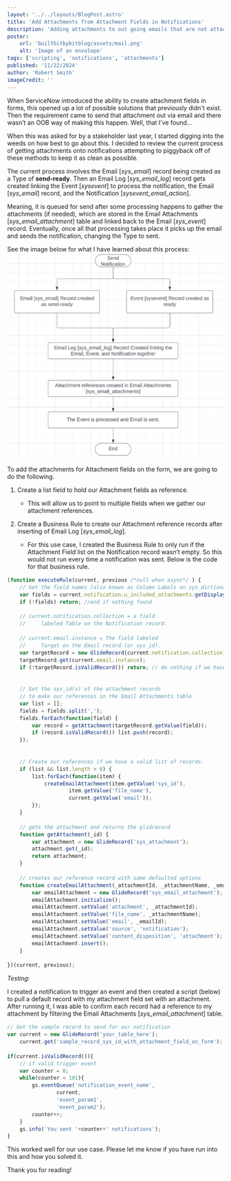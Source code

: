 ```yaml
---
layout: '../../layouts/BlogPost.astro'
title: 'Add Attachments from Attachment Fields in Notifications'
description: 'Adding attachments to out going emails that are not attached to the form header but in an attachment field on the form.'
poster: 
    url: 'builtbitbybitblog/assets/mail.png'
    alt: 'Image of an envolope'
tags: ['scripting', 'notifications', 'attachments']
published: '11/22/2024'
author: 'Robert Smith'
imageCredit: ''
---
```


When ServiceNow introduced the ability to create attachment fields in forms, this opened up a lot of possible solutions that previously didn't exist. Then the requirement came to send that attachment out via email and there wasn’t an OOB way of making this happen. Well, that I’ve found…

When this was asked for by a stakeholder last year, I started digging into the weeds on how best to go about this. I decided to review the current process of getting attachments onto notifications attempting to piggyback off of these methods to keep it as clean as possible.

The current process involves the Email [_sys_email_] record being created as a Type of **send-ready**. Then an Email Log [_sys_email_log_] record gets created linking the Event [_sysevent_] to process the notification, the Email [_sys_email_] record, and the Notification [_sysevent_email_action_]. 

Meaning, it is queued for send after some processing happens to gather the attachments (if needed), which are stored in the Email Attachments [_sys_email_attachment_] table and linked back to the Email [_sys_event_] record. Eventually, once all that processing takes place it picks up the email and sends the notification, changing the Type to sent.

See the image below for what I have learned about this process:
![Process Map](../../assets/notification_process_oob.png)

To add the attachments for Attachment fields on the form, we are going to do the following.

1. Create a list field to hold our Attachment fields as reference.

    - This will allow us to point to multiple fields when we gather our attachment references.

2. Create a Business Rule to create our Attachment reference records after inserting of Email Log [_sys_email_log_].

    - For this use case, I created the Business Rule to only run if the Attachment Field list on the Notification record wasn’t empty. So this would not run every time a notification was sent. Below is the code for that business rule.


```js
(function executeRule(current, previous /*null when async*/ ) {
    // Get the field names (also known as Column Labels on sys_dictionary)
    var fields = current.notification.u_included_attachments.getDisplayValue();
    if (!fields) return; //end if nothing found

    // current.notification.collection = a field 
    //     labeled Table on the Notification record.
  
    // current.email.instance = The field labeled 
    //     Target on the Email record (or sys_id). 
    var targetRecord = new GlideRecord(current.notification.collection);
    targetRecord.get(current.email.instance);
    if (!targetRecord.isValidRecord()) return; // do nothing if we have nothing

    
    // Get the sys_id(s) of the attachment records
    // to make our references in the Email Attachments table
    var list = [];
    fields = fields.split(',');
    fields.forEach(function(field) {
        var record = getAttachment(targetRecord.getValue(field));
        if (record.isValidRecord()) list.push(record);
    });

    
    // Create our references if we have a valid list of records. 
    if (list && list.length > 0) {
        list.forEach(function(item) {
            createEmailAttachment(item.getValue('sys_id'), 
                    item.getValue('file_name'), 
                    current.getValue('email'));
        });
    }

    // gets the attachment and returns the glidrecord 
    function getAttachment(_id) {
        var attachment = new GlideRecord('sys_attachment');
        attachment.get(_id);
        return attachment;
    }

    // creates our reference record with some defaulted options
    function createEmailAttachment(_attachmentId, _attachmentName, _emailId) {
        var emailAttachment = new GlideRecord('sys_email_attachment');
        emailAttachment.initialize();
        emailAttachment.setValue('attachment', _attachmentId);
        emailAttachment.setValue('file_name', _attachmentName);
        emailAttachment.setValue('email', _emailId);
        emailAttachment.setValue('source', 'notification');
        emailAttachment.setValue('content_disposition', 'attachment');
        emailAttachment.insert();
    }

})(current, previous);
```
_Testing_:

I created a notification to trigger an event and then created a script (below) to pull a default record with my attachment field set with an attachment. After running it, I was able to confirm each record had a reference to my attachment by filtering the Email Attachments [_sys_email_attachment_] table.

```js
// Get the sample record to send for our notification
var current = new GlideRecord('your_table_here');
    current.get('sample_record_sys_id_with_attachment_field_on_form');
    
if(current.isValidRecord()){
    // if valid trigger event
    var counter = 0;
    while(counter < 101){
        gs.eventQueue('notification_event_name', 
                current, 
                'event_param1', 
                'event_param2');
        counter++;
    }
    gs.info('You sent '+counter+' notifications');
}
```

This worked well for our use case. Please let me know if you have run into this and how you solved it.

Thank you for reading!